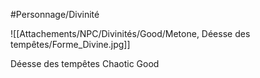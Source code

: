 #Personnage/Divinité

![[Attachements/NPC/Divinités/Good/Metone, Déesse des tempêtes/Forme_Divine.jpg]]

Déesse des tempêtes
Chaotic Good